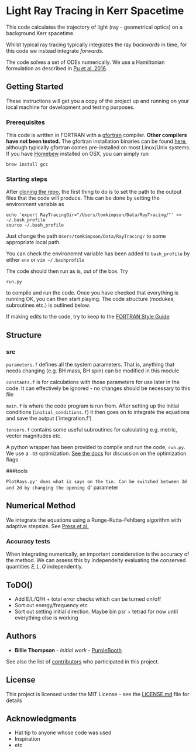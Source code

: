 # Light Ray Tracing in Kerr Spacetime

This code calculates the trajectory of light (ray - geometrical optics) on a background Kerr spacetime.

Whilst typical ray tracing typically integrates the ray *backwards* in time, for this code we instead integrate *forwards*.

The code solves a set of ODEs numerically. We use a Hamiltonian formulation as described in [Pu et al. 2016](https://arxiv.org/abs/1601.02063). 


## Getting Started
These instructions will get you a copy of the project up and running on your local machine for development and testing purposes. 

### Prerequisites

This code is written in FORTRAN with a [gfortran](https://gcc.gnu.org/wiki/GFortran) compiler. **Other compilers have not been tested.** The gfortran installation binaries can be found [here](https://gcc.gnu.org/wiki/GFortranBinariels), although typically gfortran comes pre-installed on most Linux/Unix systems. If you have [Homebew](https://brew.sh/) installed on OSX, you can simply run 


```
brew install gcc
```

### Starting steps
After [cloning the repo](https://help.github.com/en/articles/cloning-a-repository), the first thing to do is to set the path to the output files that the code will produce.
This can be done by setting the environment variable as

```
echo 'export RayTracingDir="/Users/tomkimpson/Data/RayTracing/"' >> ~/.bash_profile
source ~/.bash_profile
```

Just change the path `Users/tomkimpson/Data/RayTracing/` to some appropriate local path. 

You can check the environemnt variable has been added to `bash_profile` by either `env` or `vim ~/.bashprofile`


The code should then run as is, out of the box. Try

```
run.py
```
to compile and run the code. Once you have checked that everything is running OK, you can then start playing. The code structure (modukes, subroutines etc.) is outlined below.


If making edits to the code, try to keep to the [FORTRAN Style Guide](https://www.fortran90.org/src/best-practices.html)

## Structure

### src
`parameters.f` defines all the system parameters. That is, anything that needs changing (e.g. BH mass, BH spin) can be modified in this module

`constants.f` is for calculations with those parameters for use later in the code. It can effectively be ignored - no changes should be necessary to this file

`main.f` is where the code program is run from. After setting up the initial conditions (`initial_conditions.f`) it then goes on to integrate the equations and save the output (`integration.f') 

`tensors.f` contains some useful subroutines for calculating e.g. metric, vector magnitudes etc.


A python wrapper has been provided to compile and run the code, `run.py`. We use a `-O3` optimization. [See the docs](https://gcc.gnu.org/onlinedocs/gcc/Optimize-Options.html) for discussion on the optimization flags

###tools

`PlotRays.py' does what is says on the tin. Can be switched between 3d and 2d by changing the opening `d' parameter


## Numerical Method
We integrate the equations using a Runge-Kutta-Fehlberg algorithm with adaptive stepsize. See [Press et al.](https://dl.acm.org/citation.cfm?id=141273)


### Accuracy tests
When integrating numerically, an important consideration is the accuracy of the method. We can assess this by independelty evaluating the conserved quantities $E,L,Q$ independently.



## ToDO()

* Add E/L/Q/H + total error checks which can be turned on/off
* Sort out energy/frequency etc
* Sort out setting initial direction. Maybe bin psr + tetrad for now until everything else is working


## Authors

* **Billie Thompson** - *Initial work* - [PurpleBooth](https://github.com/PurpleBooth)

See also the list of [contributors](https://github.com/your/project/contributors) who participated in this project.

## License

This project is licensed under the MIT License - see the [LICENSE.md](LICENSE.md) file for details

## Acknowledgments

* Hat tip to anyone whose code was used
* Inspiration
* etc


